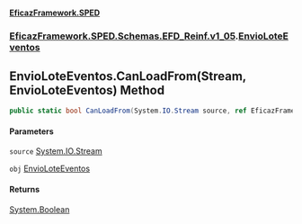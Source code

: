 #### [EficazFramework.SPED](EficazFrameworkSPED.md 'EficazFramework SPED')
### [EficazFramework.SPED.Schemas.EFD_Reinf.v1_05](EficazFramework.SPED.Schemas.EFD_Reinf.v1_05.md 'EficazFramework.SPED.Schemas.EFD_Reinf.v1_05').[EnvioLoteEventos](EficazFramework.SPED.Schemas.EFD_Reinf.v1_05/EnvioLoteEventos.md 'EficazFramework.SPED.Schemas.EFD_Reinf.v1_05.EnvioLoteEventos')

## EnvioLoteEventos.CanLoadFrom(Stream, EnvioLoteEventos) Method

```csharp
public static bool CanLoadFrom(System.IO.Stream source, ref EficazFramework.SPED.Schemas.EFD_Reinf.v1_05.EnvioLoteEventos obj);
```
#### Parameters

<a name='EficazFramework.SPED.Schemas.EFD_Reinf.v1_05.EnvioLoteEventos.CanLoadFrom(System.IO.Stream,EficazFramework.SPED.Schemas.EFD_Reinf.v1_05.EnvioLoteEventos).source'></a>

`source` [System.IO.Stream](https://docs.microsoft.com/en-us/dotnet/api/System.IO.Stream 'System.IO.Stream')

<a name='EficazFramework.SPED.Schemas.EFD_Reinf.v1_05.EnvioLoteEventos.CanLoadFrom(System.IO.Stream,EficazFramework.SPED.Schemas.EFD_Reinf.v1_05.EnvioLoteEventos).obj'></a>

`obj` [EnvioLoteEventos](EficazFramework.SPED.Schemas.EFD_Reinf.v1_05/EnvioLoteEventos.md 'EficazFramework.SPED.Schemas.EFD_Reinf.v1_05.EnvioLoteEventos')

#### Returns
[System.Boolean](https://docs.microsoft.com/en-us/dotnet/api/System.Boolean 'System.Boolean')